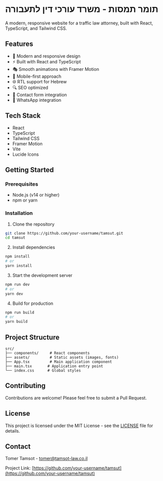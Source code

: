 # תומר תמסות - משרד עורכי דין לתעבורה

A modern, responsive website for a traffic law attorney, built with React, TypeScript, and Tailwind CSS.

## Features

- 🎨 Modern and responsive design
- ⚡ Built with React and TypeScript
- 🎭 Smooth animations with Framer Motion
- 📱 Mobile-first approach
- 🌐 RTL support for Hebrew
- 🔍 SEO optimized
- 📝 Contact form integration
- 💬 WhatsApp integration

## Tech Stack

- React
- TypeScript
- Tailwind CSS
- Framer Motion
- Vite
- Lucide Icons

## Getting Started

### Prerequisites

- Node.js (v14 or higher)
- npm or yarn

### Installation

1. Clone the repository
```bash
git clone https://github.com/your-username/tamsut.git
cd tamsut
```

2. Install dependencies
```bash
npm install
# or
yarn install
```

3. Start the development server
```bash
npm run dev
# or
yarn dev
```

4. Build for production
```bash
npm run build
# or
yarn build
```

## Project Structure

```
src/
├── components/     # React components
├── assets/         # Static assets (images, fonts)
├── App.tsx         # Main application component
├── main.tsx       # Application entry point
└── index.css      # Global styles
```

## Contributing

Contributions are welcome! Please feel free to submit a Pull Request.

## License

This project is licensed under the MIT License - see the [LICENSE](LICENSE) file for details.

## Contact

Tomer Tamsot - [tomer@tamsot-law.co.il](mailto:tomer@tamsot-law.co.il)

Project Link: [https://github.com/your-username/tamsut](https://github.com/your-username/tamsut) 